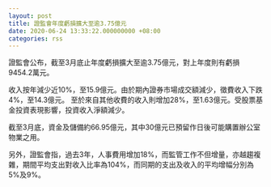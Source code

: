 ```yaml
---
layout: post
title: 證監會年度虧損擴大至逾3.75億元
date: 2020-06-24 13:33:22.000000000 +08:00
categories: rss
---
```


證監會公布，截至3月底止年度虧損擴大至逾3.75億元，對上年度則有虧損9454.2萬元。

收入按年減少近10%，至15.9億元。由於期內證券市場成交額減少，徵費收入下跌4%，至14.3億元。 至於來自其他收費的收入則增加28%，至1.63億元。受股票基金投資表現影響，投資收入淨額減少。

截至3月底，資金及儲備約66.95億元，其中30億元已預留作日後可能購置辦公室物業之用。

另外，證監會指，過去3年，人事費用增加18%，而監管工作不但增量，亦越趨複雜，期間平均支出對收入比率為104%，而同期的支出及收入的平均增幅分別為5%及9%。
